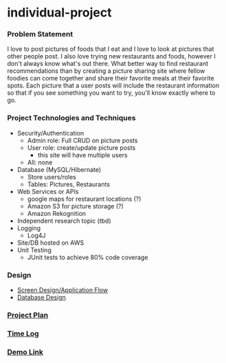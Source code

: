 # individual-project

### Problem Statement

I love to post pictures of foods that I eat and I love to look at pictures that other people post. I also love trying new restaurants and foods, however I don't always know what's out there. What better way to find restaurant recommendations than by creating a picture sharing site where fellow foodies can come together and share their favorite meals at their favorite spots. Each picture that a user posts will include the restaurant information so that if you see something you want to try, you'll know exactly where to go. 


### Project Technologies and Techniques
+ Security/Authentication
    + Admin role: Full CRUD on picture posts
    + User role: create/update picture posts
        + this site will have multiple users
    + All: none
+ Database (MySQL/Hibernate)
    + Store users/roles
    + Tables: Pictures, Restaurants
+ Web Services or APIs
    + google maps for restaurant locations (?)
    + Amazon S3 for picture storage (?)
    + Amazon Rekognition
+ Independent research topic (tbd)
+ Logging
    + Log4J
+ Site/DB hosted on AWS
+ Unit Testing 
    + JUnit tests to achieve 80% code coverage
    
### Design
* [Screen Design/Application Flow](screendesign.md)
* [Database Design](databasedesign.md)

### [Project Plan](projectplan.md)

### [Time Log](timelog.md)

### [Demo Link](https://www.youtube.com/playlist?list=PL4mRThQwxXW4ttWNOXlevfB9Yilh6hZQB)

